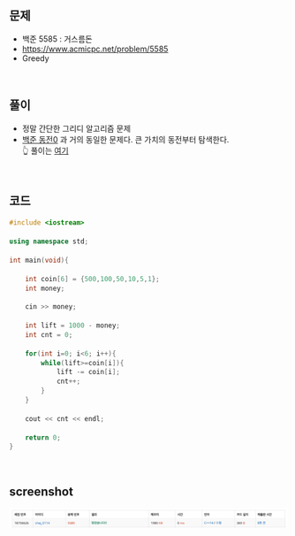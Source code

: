 ## 문제
- 백준 5585 : 거스름돈
- https://www.acmicpc.net/problem/5585
- Greedy

<br/>

## 풀이
- 정말 간단한 그리디 알고리즘 문제
- [백준 동전0](https://www.acmicpc.net/problem/11047) 과 거의 동일한 문제다. 큰 가치의 동전부터 탐색한다.   
👆 풀이는 [여기](https://github.com/ChoiEunji0114/Algorithm-study/blob/master/posts/boj-11047.md)

<br/>

## 코드

```c++
#include <iostream>

using namespace std;

int main(void){
    
    int coin[6] = {500,100,50,10,5,1};
    int money;
   
    cin >> money;
    
    int lift = 1000 - money;
    int cnt = 0;
    
    for(int i=0; i<6; i++){
        while(lift>=coin[i]){
            lift -= coin[i];
            cnt++;
        }
    }
    
    cout << cnt << endl;
    
    return 0;
}

```

<br/>

## screenshot

![screenshot](./screenshots/boj5585.png)
